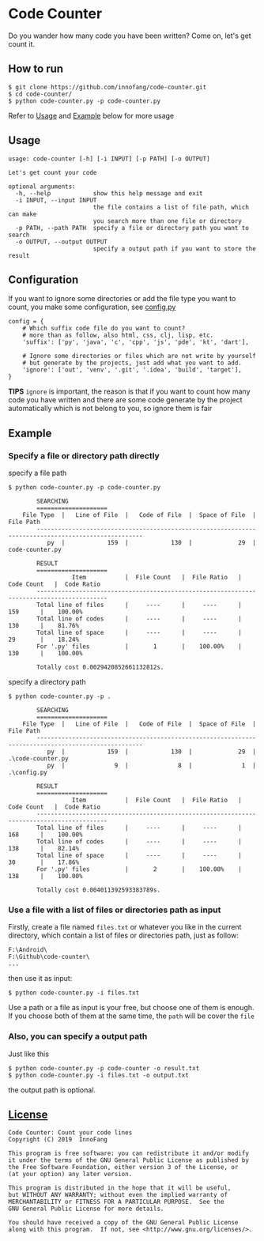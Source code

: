# Code Counter

Do you wander how many code you have been written? Come on, let's get count it.

## How to run

```shell
$ git clone https://github.com/innofang/code-counter.git
$ cd code-counter/
$ python code-counter.py -p code-counter.py
```

Refer to [Usage](#usage) and [Example](#example) below for more usage

<h2 id="usage">Usage</h2>

```shell 
usage: code-counter [-h] [-i INPUT] [-p PATH] [-o OUTPUT]

Let's get count your code

optional arguments:
  -h, --help            show this help message and exit
  -i INPUT, --input INPUT
                        the file contains a list of file path, which can make
                        you search more than one file or directory
  -p PATH, --path PATH  specify a file or directory path you want to search
  -o OUTPUT, --output OUTPUT
                        specify a output path if you want to store the result

```

## Configuration

If you want to ignore some directories or add the file type you want to count, you make some configuration,
see [config.py](config.py)

```
config = {
    # Which suffix code file do you want to count?
    # more than as follow, also html, css, clj, lisp, etc.
    'suffix': ['py', 'java', 'c', 'cpp', 'js', 'pde', 'kt', 'dart'],

    # Ignore some directories or files which are not write by yourself
    # but generate by the projects, just add what you want to add.
    'ignore': ['out', 'venv', '.git', '.idea', 'build', 'target'],
}
```

**TIPS** `ignore` is important, the reason is that if you want to count how many code you have written 
and there are some code generate by the project automatically which is not belong to you, 
so ignore them is fair

<h2 id="example">Example</h2>

### Specify a file or directory path directly

specify a file path

```shell
$ python code-counter.py -p code-counter.py

        SEARCHING
        ====================
    File Type  |   Line of File  |   Code of File  |  Space of File  |  File Path
        ----------------------------------------------------------------------------------------------------
           py  |            159  |            130  |             29  |  code-counter.py

        RESULT
        ====================
                  Item           |  File Count   |  File Ratio   |  Code Count   |  Code Ratio
        ------------------------------------------------------------------------------------------
        Total line of files      |     ----      |     ----      |      159      |    100.00%
        Total line of codes      |     ----      |     ----      |      130      |    81.76%
        Total line of space      |     ----      |     ----      |      29       |    18.24%
        For '.py' files          |       1       |    100.00%    |      130      |    100.00%

        Totally cost 0.0029420852661132812s.

```

specify a directory path

```shell
$ python code-counter.py -p .

        SEARCHING
        ====================
    File Type  |   Line of File  |   Code of File  |  Space of File  |  File Path
        ----------------------------------------------------------------------------------------------------
           py  |            159  |            130  |             29  |  .\code-counter.py
           py  |              9  |              8  |              1  |  .\config.py

        RESULT
        ====================
                  Item           |  File Count   |  File Ratio   |  Code Count   |  Code Ratio
        ------------------------------------------------------------------------------------------
        Total line of files      |     ----      |     ----      |      168      |    100.00%
        Total line of codes      |     ----      |     ----      |      138      |    82.14%
        Total line of space      |     ----      |     ----      |      30       |    17.86%
        For '.py' files          |       2       |    100.00%    |      138      |    100.00%

        Totally cost 0.004011392593383789s.

```   

### Use a file with a list of files or directories path as input

Firstly, create a file named `files.txt` or whatever you like in the current directory,
which contain a list of files or directories path, just as follow:

```
F:\Android\
F:\Github\code-counter\
...
```
then use it as input:

```shell
$ python code-counter.py -i files.txt
```

Use a path or a file as input is your free, but choose one of them is enough.
If you choose both of them at the same time, the `path` will be cover the `file` 

### Also, you can specify a output path

Just like this

```shell
$ python code-counter.py -p code-counter -o result.txt
$ python code-counter.py -i files.txt -o output.txt
```

the output path is optional.

## [License](./LICENSE)

    Code Counter: Count your code lines
    Copyright (C) 2019  InnoFang

    This program is free software: you can redistribute it and/or modify
    it under the terms of the GNU General Public License as published by
    the Free Software Foundation, either version 3 of the License, or
    (at your option) any later version.

    This program is distributed in the hope that it will be useful,
    but WITHOUT ANY WARRANTY; without even the implied warranty of
    MERCHANTABILITY or FITNESS FOR A PARTICULAR PURPOSE.  See the
    GNU General Public License for more details.

    You should have received a copy of the GNU General Public License
    along with this program.  If not, see <http://www.gnu.org/licenses/>.
